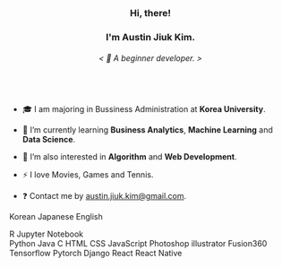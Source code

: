 
<!--
**Austin-Jiuk-Kim/Austin-Jiuk-Kim** is a ✨ _special_ ✨ repository because its `README.md` (this file) appears on your GitHub profile.

Here are some ideas to get you started:

- 🔭 I’m currently working on ...
- 🌱 I’m currently learning ...
- 👯 I’m looking to collaborate on ...
- 🤔 I’m looking for help with ...
- 💬 Ask me about ...
- 📫 How to reach me: ...
- 😄 Pronouns: ...
- ⚡ Fun fact: ...
-->

<br/>

### <div align="center">Hi, there!</div>

### <div align="center">I'm Austin Jiuk Kim.</div>  
  

###### <div align="center">< 🍄 A beginner developer. ></div>  
  
<br/>

###    
  

- 🎓 I am majoring in Bussiness Administration at **Korea University**.  
  

- 🌱 I’m currently learning **Business Analytics**, **Machine Learning** and **Data Science**.  
  

- 🌱 I’m also interested in **Algorithm** and **Web Development**.  
  
- ⚡ I love Movies, Games and Tennis.  
  
- ❓ Contact me by austin.jiuk.kim@gmail.com.  
  

Korean
Japanese
English
 
  
R Jupyter Notebook  
Python Java C
HTML CSS JavaScript
Photoshop illustrator Fusion360
Tensorflow Pytorch
Django React
React Native

 
  
